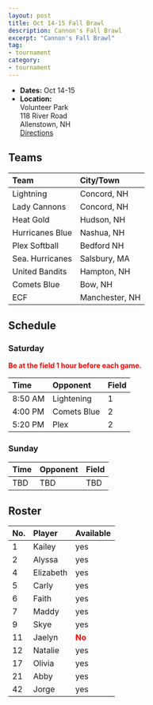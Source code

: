 ```yaml
---
layout: post
title: Oct 14-15 Fall Brawl
description: Cannon's Fall Brawl
excerpt: "Cannon's Fall Brawl"
tag:
- tournament
category:
- tournament
---
```

* **Dates:** Oct 14-15
* **Location:**  
Volunteer Park  
118 River Road  
Allenstown, NH  
[Directions](https://seanmerrow.github.io/heatgold/fields/volunteers)   

## Teams

|Team                        |City/Town        |
|:---------------------------|:----------------|
|Lightning                   | Concord, NH     |
|Lady Cannons	               | Concord, NH     | 
|Heat Gold	                 | Hudson, NH      |
|Hurricanes Blue             | Nashua, NH      |	 
|Plex Softball               | Bedford	NH     | 
|Sea. Hurricanes	           | Salsbury, MA    |
|United Bandits              | Hampton, NH     |
|Comets Blue                 | Bow, NH         |
|ECF                         | Manchester, NH  |

## Schedule

### Saturday

**<span style="color:red">Be at the field 1 hour before each game.</span>**

| Time | Opponent | Field |
|:---|:---|:---|
| 8:50 AM | Lightening  | 1 |
| 4:00 PM | Comets Blue | 2 |
| 5:20 PM | Plex        | 2 |

### Sunday

| Time | Opponent | Field |
|:---|:---|:---|
| TBD | TBD | TBD |

## Roster

|No.|Player|Available|
|:---|:---------|:---|
|1   |Kailey    |yes|
|2   |Alyssa    |yes|
|4   |Elizabeth |yes|
|5   |Carly     |yes|
|6   |Faith     |yes|
|7   |Maddy     |yes|
|9   |Skye      |yes|
|11  |Jaelyn    |<span style="color:red">**No**</span>|
|12  |Natalie   |yes|
|17  |Olivia    |yes|
|21  |Abby      |yes|
|42  |Jorge     |yes|
